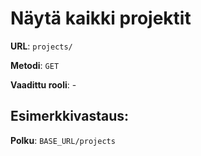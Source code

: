 # Näytä kaikki projektit

**URL**: `projects/`

**Metodi**: `GET`

**Vaadittu rooli**: -

## Esimerkkivastaus:

**Polku**: `BASE_URL/projects`
